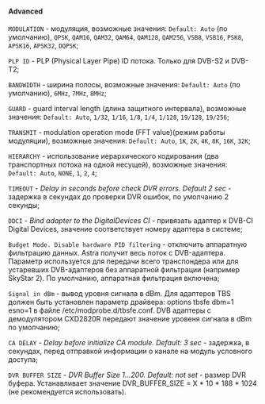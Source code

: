 #### Advanced

`MODULATION` - модуляция, возможные значения: `Default: Auto` (по умолчанию), `QPSK`, `QAM16`, `QAM32`, `QAM64`, `QAM128`, `QAM256`, `VSB8`, `VSB16`, `PSK8`, `APSK16`, `APSK32`, `DQPSK`;

`PLP ID` - PLP (Physical Layer Pipe) ID потока. Только для DVB-S2 и DVB-T2;

`BANDWIDTH` - ширина полосы, возможные значения: `Default: Auto` (по умолчанию), `6MHz`, `7MHz`, `8MHz`;

`GUARD` - guard interval length (длина защитного интервала), возможные значения: `Default: Auto`, `1/32`, `1/16`, `1/8`, `1/4`, `1/128`, `19/128`, `19/256`;

`TRANSMIT` - modulation operation mode (FFT value)(режим работы модуляции), возможные значения: `Default: Auto`, `1K`, `2K`, `4K`, `8K`, `16K`, `32K`;

`HIERARCHY` - использование иерархического кодирования (два транспортных потока на одной несущей), возможные значения: `Default: Auto`, `NONE`, `1`, `2`, `4`;

`TIMEOUT` - *Delay in seconds before check DVR errors. Default 2 sec* - задержка в секундах до проверки DVR ошибок, по умолчанию 2 секунды;

`DDCI` - *Bind adapter to the DigitalDevices CI* - привязать адаптер к DVB-CI Digital Devices, значение соответствует номеру адаптера в системе;

`Budget Mode. Disable hardware PID filtering` - отключить аппаратную фильтрацию данных. Astra получит весь поток с DVB-адаптера. Параметр используется для передачи всего транспондера или для устаревших DVB-адаптеров без аппаратной фильтрации (например SkyStar 2). По умолчанию, аппаратная фильтрация включена;

`Signal in dBm` - вывод уровня сигнала в dBm. Для адаптеров TBS должен быть установлен параметр драйвера: options tbsfe dbm=1 esno=1 в файле /etc/modprobe.d/tbsfe.conf. DVB адаптеры с демодулятором CXD2820R передают значение уровеня сигнала в dBm по умолчанию;

`CA DELAY` - *Delay before initialize CA module. Default: 3 sec* - задержка, в секундах, перед отправкой информации о канале на модуль условного доступа;

`DVR BUFFER SIZE` - *DVR Buffer Size 1...200. Default: not set* - размер DVR буфера. Устанавливает значение DVR_BUFFER_SIZE = X * 10 * 188 * 1024 (не рекомендуется использовать).
